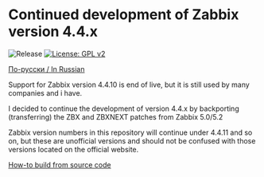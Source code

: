 # Continued development of Zabbix version 4.4.x

![Release](https://github.com/CHERTS/zabbix_dbmon/workflows/Release/badge.svg)
[![License: GPL v2](https://img.shields.io/badge/License-GPLv2-blue.svg)](https://www.gnu.org/licenses/gpl-2.0)

[По-русски / In Russian](README.ru.md)

Support for Zabbix version 4.4.10 is end of live, but it is still used by many companies and i have.<br>

I decided to continue the development of version 4.4.x by backporting (transferring) the ZBX and ZBXNEXT patches from Zabbix 5.0/5.2<br>

Zabbix version numbers in this repository will continue under 4.4.11 and so on, but these are unofficial versions and should not be confused with those versions located on the official website.<br>

[How-to build from source code](BUILD.md)
